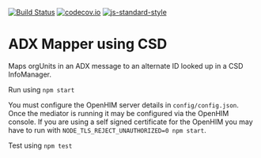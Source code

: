 [![Build Status](https://travis-ci.org/jembi/openhim-mediator-adx-csd-mapper.svg)](https://travis-ci.org/jembi/openhim-mediator-adx-csd-mapper) [![codecov.io](https://codecov.io/github/jembi/openhim-mediator-adx-csd-mapper/coverage.svg?branch=master)](https://codecov.io/github/jembi/openhim-mediator-adx-csd-mapper?branch=master) [![js-standard-style](https://img.shields.io/badge/code%20style-standard-brightgreen.svg)](http://standardjs.com/)

ADX Mapper using CSD
====================

Maps orgUnits in an ADX message to an alternate ID looked up in a CSD InfoManager.

Run using `npm start`

You must configure the OpenHIM server details in `config/config.json`. Once the
mediator is running it may be configured via the OpenHIM console. If you are using
a self signed certificate for the OpenHIM you may have to run with
`NODE_TLS_REJECT_UNAUTHORIZED=0 npm start`.

Test using `npm test`
